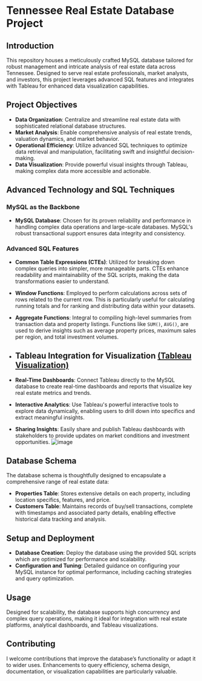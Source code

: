 # Tennessee Real Estate Database Project

## Introduction
This repository houses a meticulously crafted MySQL database tailored for robust management and intricate analysis of real estate data across Tennessee. Designed to serve real estate professionals, market analysts, and investors, this project leverages advanced SQL features and integrates with Tableau for enhanced data visualization capabilities.

## Project Objectives
- **Data Organization**: Centralize and streamline real estate data with sophisticated relational database structures.
- **Market Analysis**: Enable comprehensive analysis of real estate trends, valuation dynamics, and market behavior.
- **Operational Efficiency**: Utilize advanced SQL techniques to optimize data retrieval and manipulation, facilitating swift and insightful decision-making.
- **Data Visualization**: Provide powerful visual insights through Tableau, making complex data more accessible and actionable.

## Advanced Technology and SQL Techniques

### MySQL as the Backbone
- **MySQL Database**: Chosen for its proven reliability and performance in handling complex data operations and large-scale databases. MySQL's robust transactional support ensures data integrity and consistency.

### Advanced SQL Features
- **Common Table Expressions (CTEs)**: Utilized for breaking down complex queries into simpler, more manageable parts. CTEs enhance readability and maintainability of the SQL scripts, making the data transformations easier to understand.
- **Window Functions**: Employed to perform calculations across sets of rows related to the current row. This is particularly useful for calculating running totals and for ranking and distributing data within your datasets.
- **Aggregate Functions**: Integral to compiling high-level summaries from transaction data and property listings. Functions like `SUM()`, `AVG()`, are used to derive insights such as average property prices, maximum sales per region, and total investment volumes.

- ## Tableau Integration for Visualization [(Tableau Visualization)](https://public.tableau.com/app/profile/quan.nguyen5173/viz/TennesseeHousingProject/Dashboard1)
- **Real-Time Dashboards**: Connect Tableau directly to the MySQL database to create real-time dashboards and reports that visualize key real estate metrics and trends.
- **Interactive Analytics**: Use Tableau's powerful interactive tools to explore data dynamically, enabling users to drill down into specifics and extract meaningful insights.
- **Sharing Insights**: Easily share and publish Tableau dashboards with stakeholders to provide updates on market conditions and investment opportunities.
![image](https://github.com/quan678/Tennessee_Real_Estate/assets/126077946/7d936340-8253-4e52-90de-547f498efd4e)

## Database Schema
The database schema is thoughtfully designed to encapsulate a comprehensive range of real estate data:
- **Properties Table**: Stores extensive details on each property, including location specifics, features, and price.
- **Customers Table**: Maintains records of buy/sell transactions, complete with timestamps and associated party details, enabling effective historical data tracking and analysis.

## Setup and Deployment
- **Database Creation**: Deploy the database using the provided SQL scripts which are optimized for performance and scalability.
- **Configuration and Tuning**: Detailed guidance on configuring your MySQL instance for optimal performance, including caching strategies and query optimization.

## Usage
Designed for scalability, the database supports high concurrency and complex query operations, making it ideal for integration with real estate platforms, analytical dashboards, and Tableau visualizations.

## Contributing
I welcome contributions that improve the database’s functionality or adapt it to wider uses. Enhancements to query efficiency, schema design, documentation, or visualization capabilities are particularly valuable.
